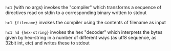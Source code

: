 `hc1` (with no args) invokes the "compiler"
which transforms a sequence of directives read on stdin
to a corresponding binary written to stdout

`hc1 {filename}` invokes the compiler using the contents of filename as input

`hc1 hd {hex-string}` invokes the hex "decoder"
which interprets the bytes given by hex-string
in a number of different ways (as utf8 sequence, as 32bit int, etc)
and writes these to stdout
